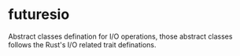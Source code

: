 # futuresio

Abstract classes defination for I/O operations, those abstract classes follows the Rust's I/O related trait definations.
